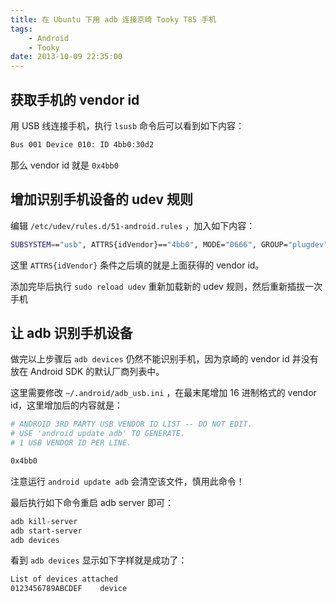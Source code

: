 ```yaml
---
title: 在 Ubuntu 下用 adb 连接京崎 Tooky T85 手机
tags:
    - Android
    - Tooky
date: 2013-10-09 22:35:00
---
```


## 获取手机的 vendor id
用 USB 线连接手机，执行 `lsusb` 命令后可以看到如下内容：
```bash
Bus 001 Device 010: ID 4bb0:30d2
```
那么 vendor id 就是 `0x4bb0`
<!-- more -->

## 增加识别手机设备的 udev 规则
编辑 `/etc/udev/rules.d/51-android.rules` ，加入如下内容：
```bash
SUBSYSTEM=="usb", ATTRS{idVendor}=="4bb0", MODE="0666", GROUP="plugdev"
```
这里 `ATTRS{idVendor}` 条件之后填的就是上面获得的 vendor id。

添加完毕后执行 `sudo reload udev` 重新加载新的 udev 规则，然后重新插拔一次手机

## 让 adb 识别手机设备
做完以上步骤后 `adb devices` 仍然不能识别手机，因为京崎的 vendor id 并没有放在 Android SDK 的默认厂商列表中。

这里需要修改 `~/.android/adb_usb.ini` ，在最末尾增加 16 进制格式的 vendor id，这里增加后的内容就是：
```bash
# ANDROID 3RD PARTY USB VENDOR ID LIST -- DO NOT EDIT.
# USE 'android update adb' TO GENERATE.
# 1 USB VENDOR ID PER LINE.

0x4bb0
```
注意运行 `android update adb` 会清空该文件，慎用此命令！

最后执行如下命令重启 adb server 即可：
```bash
adb kill-server
adb start-server
adb devices
```

看到 `adb devices` 显示如下字样就是成功了：
```bash
List of devices attached
0123456789ABCDEF	device
```

